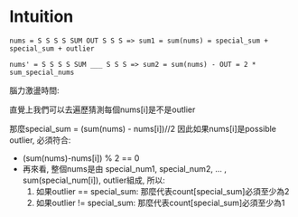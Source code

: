 # Intuition

```
nums = S S S S SUM OUT S S S => sum1 = sum(nums) = special_sum + special_sum + outlier

nums' = S S S S SUM ___ S S S => sum2 = sum(nums) - OUT = 2 * sum_special_nums
```

腦力激盪時間:

直覺上我們可以去遍歷猜測每個nums[i]是不是outlier

那麼special_sum = (sum(nums) - nums[i])//2
因此如果nums[i]是possible outlier, 必須符合:
- (sum(nums)-nums[i]) % 2 == 0
- 再來看, 整個nums是由 special_num1, special_num2, ... , sum(special_num[i]), outlier組成, 所以:
    1. 如果outlier == special_sum: 那麼代表count[special_sum]必須至少為2
    2. 如果outlier != special_sum: 那麼代表count[special_sum]必須至少為1
